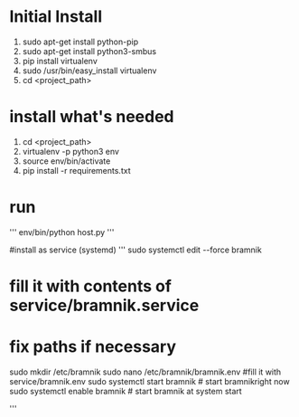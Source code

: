 
# Initial Install
1. sudo apt-get install python-pip
1. sudo apt-get install python3-smbus
1. pip install virtualenv
1. sudo /usr/bin/easy_install virtualenv
1. cd <project_path>

# install what's needed
1. cd <project_path>
1. virtualenv -p python3 env
1. source env/bin/activate
1. pip install -r requirements.txt

# run
'''
env/bin/python host.py
'''

#install as service (systemd)
'''
sudo systemctl edit --force bramnik
# fill it with contents of service/bramnik.service
# fix paths if necessary
sudo mkdir /etc/bramnik
sudo nano /etc/bramnik/bramnik.env
#fill it with service/bramnik.env
sudo systemctl start bramnik # start bramnikright now
sudo systemctl enable bramnik # start bramnik at system start

'''

